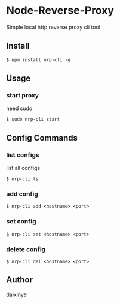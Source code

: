 # Node-Reverse-Proxy

Simple local http reverse proxy cli tool

## Install

```shell
$ npm install nrp-cli -g
```

## Usage

### start proxy
need sudo
```shell
$ sudo nrp-cli start
```

## Config Commands
### list configs
list all configs
```shell
$ nrp-cli ls
```

### add config
```shell
$ nrp-cli add <hostname> <port>
```

### set config
```shell
$ nrp-cli set <hostname> <port>
```

### delete config
```shell
$ nrp-cli del <hostname> <port>
```


## Author
[daixinye](https://github.com/daixinye)